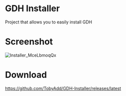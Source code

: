 # GDH Installer
Project that allows you to easily install GDH
# Screenshot
![Installer_MceLbmoqQx](https://github.com/TobyAdd/GDH-Installer/assets/66429886/5136a190-a471-4941-9af8-e2a29196e849)
# Download
https://github.com/TobyAdd/GDH-Installer/releases/latest
